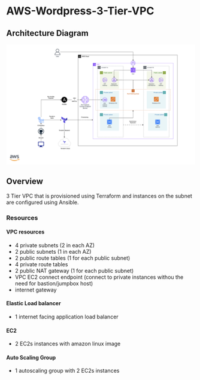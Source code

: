 # AWS-Wordpress-3-Tier-VPC

## Architecture Diagram

![Wordpress Architecture Diagram](./Diagram/Architecture-Diagram.png)

## Overview
3 Tier VPC that is provisioned using Terraform and instances on the subnet are configured using Ansible.

### Resources

#### VPC resources
- 4 private subnets (2 in each AZ)
- 2 public subnets (1 in each AZ)
- 2 public route tables (1 for each public subnet)
- 4 private route tables
- 2 public NAT gateway (1 for each public subnet)
- VPC EC2 connect endpoint (connect to private instances withou the need for bastion/jumpbox host)
- internet gateway

#### Elastic Load balancer
- 1 internet facing application load balancer

#### EC2
- 2 EC2s instances with amazon linux image

#### Auto Scaling Group
- 1 autoscaling group with 2 EC2s instances

